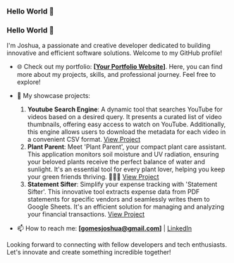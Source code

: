 ### Hello World 👋

### Hello World 👋

I'm Joshua, a passionate and creative developer dedicated to building innovative and efficient software solutions. Welcome to my GitHub profile!

- 🌐 Check out my portfolio: **[[Your Portfolio Website](https://codewitty.github.io/resume/)]**. Here, you can find more about my projects, skills, and professional journey. Feel free to explore!

- 🔭 My showcase projects:
  1. **Youtube Search Engine**: A dynamic tool that searches YouTube for videos based on a desired query. It presents a curated list of video thumbnails, offering easy access to watch on YouTube. Additionally, this engine allows users to download the metadata for each video in a convenient CSV format. [View Project](https://github.com/codewitty/YoutubeSearchEngine)
  2. **Plant Parent**: Meet 'Plant Parent', your compact plant care assistant. This application monitors soil moisture and UV radiation, ensuring your beloved plants receive the perfect balance of water and sunlight. It's an essential tool for every plant lover, helping you keep your green friends thriving. 🌿🌞🌱 [View Project](https://github.com/codewitty/Plant-Parent)
  3. **Statement Sifter**: Simplify your expense tracking with 'Statement Sifter'. This innovative tool extracts expense data from PDF statements for specific vendors and seamlessly writes them to Google Sheets. It's an efficient solution for managing and analyzing your financial transactions. [View Project](https://github.com/codewitty/StatementSifter)


- 📫 How to reach me: **[gomesjoshua@gmail.com]** | [LinkedIn]([Your-LinkedIn-Profile](https://www.linkedin.com/in/codewitty/)) 


Looking forward to connecting with fellow developers and tech enthusiasts. Let's innovate and create something incredible together!


